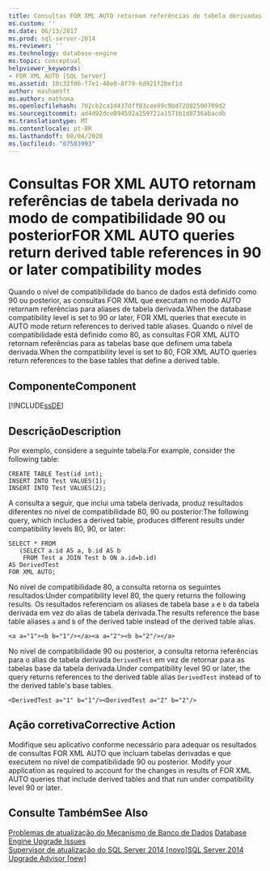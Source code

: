 ```yaml
---
title: Consultas FOR XML AUTO retornam referências de tabela derivadas nos modos de compatibilidade 90 ou posteriores | Microsoft Docs
ms.custom: ''
ms.date: 06/13/2017
ms.prod: sql-server-2014
ms.reviewer: ''
ms.technology: database-engine
ms.topic: conceptual
helpviewer_keywords:
- FOR XML AUTO [SQL Server]
ms.assetid: 10c32f06-f7e1-40e0-8f79-6d921f2bef1d
author: mashamsft
ms.author: mathoma
ms.openlocfilehash: 702cb2ca1d437dff03cee09c98d72082500709d2
ms.sourcegitcommit: ad4d92dce894592a259721a1571b1d8736abacdb
ms.translationtype: MT
ms.contentlocale: pt-BR
ms.lasthandoff: 08/04/2020
ms.locfileid: "87583993"
---
```

# <a name="for-xml-auto-queries-return-derived-table-references-in-90-or-later-compatibility-modes"></a><span data-ttu-id="cb421-102">Consultas FOR XML AUTO retornam referências de tabela derivada no modo de compatibilidade 90 ou posterior</span><span class="sxs-lookup"><span data-stu-id="cb421-102">FOR XML AUTO queries return derived table references in 90 or later compatibility modes</span></span>
  <span data-ttu-id="cb421-103">Quando o nível de compatibilidade do banco de dados está definido como 90 ou posterior, as consultas FOR XML que executam no modo AUTO retornam referências para aliases de tabela derivada.</span><span class="sxs-lookup"><span data-stu-id="cb421-103">When the database compatibility level is set to 90 or later, FOR XML queries that execute in AUTO mode return references to derived table aliases.</span></span> <span data-ttu-id="cb421-104">Quando o nível de compatibilidade está definido como 80, as consultas FOR XML AUTO retornam referências para as tabelas base que definem uma tabela derivada.</span><span class="sxs-lookup"><span data-stu-id="cb421-104">When the compatibility level is set to 80, FOR XML AUTO queries return references to the base tables that define a derived table.</span></span>  
  
## <a name="component"></a><span data-ttu-id="cb421-105">Componente</span><span class="sxs-lookup"><span data-stu-id="cb421-105">Component</span></span>  
 [!INCLUDE[ssDE](../../includes/ssde-md.md)]  
  
## <a name="description"></a><span data-ttu-id="cb421-106">Descrição</span><span class="sxs-lookup"><span data-stu-id="cb421-106">Description</span></span>  
 <span data-ttu-id="cb421-107">Por exemplo, considere a seguinte tabela:</span><span class="sxs-lookup"><span data-stu-id="cb421-107">For example, consider the following table:</span></span>  
  
```  
CREATE TABLE Test(id int);  
INSERT INTO Test VALUES(1);  
INSERT INTO Test VALUES(2);  
```  
  
 <span data-ttu-id="cb421-108">A consulta a seguir, que inclui uma tabela derivada, produz resultados diferentes no nível de compatibilidade 80, 90 ou posterior:</span><span class="sxs-lookup"><span data-stu-id="cb421-108">The following query, which includes a derived table, produces different results under compatibility levels 80, 90, or later:</span></span>  
  
```  
SELECT * FROM   
   (SELECT a.id AS a, b.id AS b   
    FROM Test a JOIN Test b ON a.id=b.id)  
AS DerivedTest   
FOR XML AUTO;  
```  
  
 <span data-ttu-id="cb421-109">No nível de compatibilidade 80, a consulta retorna os seguintes resultados:</span><span class="sxs-lookup"><span data-stu-id="cb421-109">Under compatibility level 80, the query returns the following results.</span></span> <span data-ttu-id="cb421-110">Os resultados referenciam os aliases de tabela base `a` e `b` da tabela derivada em vez do alias de tabela derivada.</span><span class="sxs-lookup"><span data-stu-id="cb421-110">The results reference the base table aliases `a` and `b` of the derived table instead of the derived table alias.</span></span>  
  
```  
<a a="1"><b b="1"/></a><a a="2"><b b="2"/></a>  
```  
  
 <span data-ttu-id="cb421-111">No nível de compatibilidade 90 ou posterior, a consulta retorna referências para o alias de tabela derivada `DerivedTest` em vez de retornar para as tabelas base da tabela derivada.</span><span class="sxs-lookup"><span data-stu-id="cb421-111">Under compatibility level 90 or later, the query returns references to the derived table alias `DerivedTest` instead of to the derived table's base tables.</span></span>  
  
```  
<DerivedTest a="1" b="1"/><DerivedTest a="2" b="2"/>  
```  
  
## <a name="corrective-action"></a><span data-ttu-id="cb421-112">Ação corretiva</span><span class="sxs-lookup"><span data-stu-id="cb421-112">Corrective Action</span></span>  
 <span data-ttu-id="cb421-113">Modifique seu aplicativo conforme necessário para adequar os resultados de consultas FOR XML AUTO que incluam tabelas derivadas e que executem no nível de compatibilidade 90 ou posterior. </span><span class="sxs-lookup"><span data-stu-id="cb421-113">Modify your application as required to account for the changes in results of FOR XML AUTO queries that include derived tables and that run under compatibility level 90 or later.</span></span>  
  
## <a name="see-also"></a><span data-ttu-id="cb421-114">Consulte Também</span><span class="sxs-lookup"><span data-stu-id="cb421-114">See Also</span></span>  
 <span data-ttu-id="cb421-115">[Problemas de atualização do Mecanismo de Banco de Dados](../../../2014/sql-server/install/database-engine-upgrade-issues.md) </span><span class="sxs-lookup"><span data-stu-id="cb421-115">[Database Engine Upgrade Issues](../../../2014/sql-server/install/database-engine-upgrade-issues.md) </span></span>  
 [<span data-ttu-id="cb421-116">Supervisor de atualização do SQL Server 2014 &#91;novo&#93;</span><span class="sxs-lookup"><span data-stu-id="cb421-116">SQL Server 2014 Upgrade Advisor &#91;new&#93;</span></span>](sql-server-2014-upgrade-advisor.md)  
  
  
